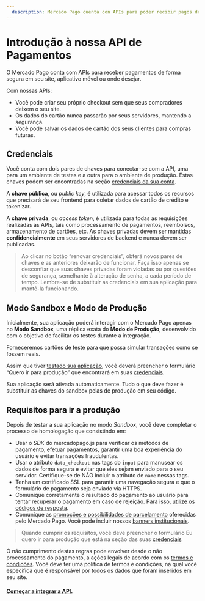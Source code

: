 ```yaml
---
  description: Mercado Pago cuenta con APIs para poder recibir pagos de forma segura en tu sitio web, aplicación móvil, o donde desees, manteniendo la experiencia de compra.
---
```


# Introdução à nossa API de Pagamentos

O Mercado Pago conta com APIs para receber pagamentos de forma segura em seu site, aplicativo móvel ou onde desejar.

Com nossas APIs:

* Você pode criar seu próprio checkout sem que seus compradores deixem o seu site.
* Os dados do cartão nunca passarão por seus servidores, mantendo a segurança.
* Você pode salvar os dados de cartão dos seus clientes para compras futuras.

## Credenciais

Você conta com dois pares de chaves para conectar-se com a API, uma para um ambiente de testes e a outra para o ambiente de produção. Estas chaves podem ser encontradas na seção [credenciais da sua conta](https://www.mercadopago.com/mlb/account/credentials).

A **chave pública**, ou *public key*, é utilizada para acessar todos os recursos que precisará de seu frontend para coletar dados de cartão de crédito e tokenizar.

A **chave privada**, ou *access token*, é utilizada para todas as requisições realizadas às APIs, tais como processamento de pagamentos, reembolsos, armazenamento de cartões, etc. As chaves privadas devem ser mantidas **confidencialmente** em seus servidores de backend e nunca devem ser publicadas.

> Ao clicar no botão “renovar credenciais”, obterá novos pares de chaves e as anteriores deixarão de funcionar. Faça isso apenas se desconfiar que suas chaves privadas foram violadas ou por questões de segurança, semelhante à alteração de senha, a cada período de tempo. Lembre-se de substituir as credenciais em sua aplicação para mantê-la funcionando.

## Modo Sandbox e Modo de Produção

Inicialmente, sua aplicação poderá interagir com o Mercado Pago apenas no **Modo Sandbox**, uma réplica exata do **Modo de Produção**, desenvolvido com o objetivo de facilitar os testes durante a integração.

Forneceremos cartões de teste para que possa simular transações como se fossem reais.

Assim que tiver [testado sua aplicação](https://www.mercadopago.com.br/developers/pt/guides/payments/api/testing), você deverá preencher o formulário “Quero ir para produção” que encontrará em suas [credenciais](https://www.mercadopago.com/mlb/account/credentials).

Sua aplicação será ativada automaticamente. Tudo o que deve fazer é substituir as chaves do sandbox pelas de produção em seu código.

## Requisitos para ir a produção

Depois de testar a sua aplicação no modo _Sandbox_, você deve completar o processo de homologação que consistindo em:

* Usar o _SDK_ do mercadopago.js para verificar os métodos de pagamento, efetuar pagamentos, garantir uma boa experiência do usuário e evitar transações fraudulentas.
* Usar o atributo `data_checkout` nas tags do `input` para manusear os dados de forma segura e evitar que eles sejam enviado para o seu servidor. Certifique-se de NÃO incluir o atributo de `name` nessas tags.
* Tenha um certificado SSL para garantir uma navegação segura e que o formulário de pagamento seja enviado via HTTPS.
* Comunique corretamente o resultado do pagamento ao usuário para tentar recuperar o pagamento em caso de rejeição. Para isso, [utilize os códigos de resposta](https://www.mercadopago.com.br/developers/pt/guides/payments/api/handling-responses).
* Comunique as [promoções e possibilidades de parcelamento](https://www.mercadopago.com.br/promocoes/) oferecidas pelo Mercado Pago. Você pode incluir nossos [banners institucionais](https://www.mercadopago.com/mlb/com.mercadopago.web.landing.LandingController?id=banners).

> Quando cumprir os requisitos, você deve preencher o formulário Eu quero ir para produção que está na seção das suas [credenciais](https://www.mercadopago.com/mlb/account/credentials)

O não cumprimento destas regras pode envolver desde o não processamento do pagamento, a ações legais de acordo com os [termos e condições](https://www.mercadopago.com.br/ajuda/termos-e-condicoes_300). Você deve ter uma política de termos e condições, na qual você especifica que é responsável por todos os dados que foram inseridos em seu site.

#### [Começar a integrar a API](https://www.mercadopago.com.br/developers/pt/guides/payments/api/receiving-payment-by-card).
